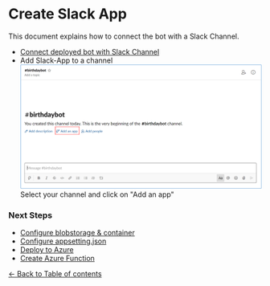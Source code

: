 # Create Slack App
This document explains how to connect the bot with a Slack Channel.

* [Connect deployed bot with Slack Channel](https://docs.microsoft.com/en-us/azure/bot-service/bot-service-channel-connect-slack?view=azure-bot-service-4.0&tabs=abs)
* Add Slack-App to a channel
![Add Slack-App to a channel](images/add-app.png)
Select your channel and click on "Add an app"

### Next Steps

* [Configure blobstorage & container  ](Blobstorage&Container.md#configure-blobstorage-&-container)
* [Configure appsetting.json](ConfigureAppsettings.md#configure-appsetting.json)
* [Deploy to Azure](DeployAzurePortal.md#deploy-on-azure-portal )
* [Create Azure Function](AzureFunction.md#create-azure-function)

[← Back to Table of contents](README.md#table-of-contents)